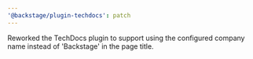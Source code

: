 ```yaml
---
'@backstage/plugin-techdocs': patch
---
```


Reworked the TechDocs plugin to support using the configured company name instead of
'Backstage' in the page title.
